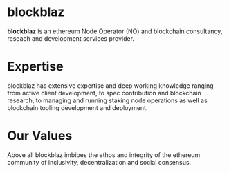 # blockblaz
**blockblaz** is an ethereum Node Operator (NO) and blockchain consultancy, reseach and development services provider.

# Expertise
blockblaz has extensive expertise and deep working knowledge ranging  from active client development, to spec contribution and blockchain research, to managing and running staking node operations as well as blockchain tooling development and deployment. 

# Our Values
Above all blockblaz imbibes  the ethos and integrity of the ethereum community of inclusivity, decentralization and social consensus.
